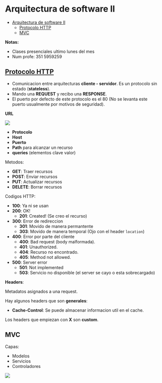# Arquitectura de software II

- [Arquitectura de software II](#arquitectura-de-software-ii)
  - [Protocolo HTTP](#protocolo-http)
  - [MVC](#mvc)

**Notas:**
* Clases presenciales ultimo lunes del mes
* Num profe: 351 5959259

## [Protocolo HTTP](https://code.tutsplus.com/tutorials/http-the-protocol-every-web-developer-must-know-part-1--net-31177)

* Comunicacion entre arquitecturas **cliente - servidor**. Es un protocolo sin estado (**stateless**). 
* Mando una **REQUEST** y recibo una **RESPONSE**.
* El puerto por defecto de este protocolo es el 80 (No se levanta este puerto usualmente por motivos de seguridad).

**URL**

![](./img/url.png)

* **Protocolo**
* **Host**
* **Puerto**
* **Path** para alcanzar un recurso
* **queries** (elementos clave valor)

Metodos:

- **GET**: Traer recursos
- **POST**: Enviar recursos
- **PUT**: Actualizar recursos
- **DELETE**: Borrar recursos

Codigos HTTP:
- **100**: Ya ni se usan
- **200**: OK!
    - **201**: Created! (Se creo el recurso)
- **300**: Error de redireccion
    - **301**: Movido de manera permantente
    - **303**: Movido de manera temporal (Ojo con el header `location`)
- **400**: Error por parte del cliente
    - **400**: Bad request (body malformada).
    - **401**: Unauthorized.
    - **404**: Recurso no encontrado.
    - **405**: Method not allowed.
- **500**: Server error
    - **501**: Not implemented
    - **503**: Servicio no disponible (el server se cayo o esta sobrecargado)

**Headers**:

Metadatos asignados a una request. 

Hay algunos headers que son **generales**:

* **Cache-Control**: Se puede almacenar informacion util en el cache.

Los headers que empiezan con **X** son **custom**.


## MVC

Capas:

* Modelos
* Servicios
* Controladores

![](./img/capas.png)

